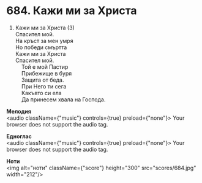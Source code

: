 # 684. Кажи ми за Христа  

1. Кажи ми за Христа (3)  
Спасител мой.  
На кръст за мен умря  
Но победи смъртта  
Кажи ми за Христа  
Спасител мой.  
    Той е мой Пастир  
    Прибежище в буря  
    Защита от беда.  
    При Него ти сега  
    Какъвто си ела  
    Да принесем хвала на Господа.  

__Мелодия__  
<audio className={"music"} controls={true} preload={"none"}><source src="mp3/684.mp3" type="audio/mpeg"/>
Your browser does not support the audio tag.
</audio>  

__Едноглас__  
<audio className={"music"} controls={true} preload={"none"}><source src="transp/684.mp3" type="audio/mpeg"/>
Your browser does not support the audio tag.
</audio>  

__Ноти__  
<img alt="ноти" className={"score"} height="300" src="scores/684.jpg" width="212"/>
